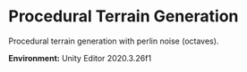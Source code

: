 # Procedural Terrain Generation

Procedural terrain generation with perlin noise (octaves).

**Environment:** Unity Editor 2020.3.26f1

